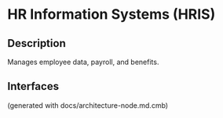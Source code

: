 # HR Information Systems (HRIS)
## Description
Manages employee data, payroll, and benefits.


## Interfaces


(generated with docs/architecture-node.md.cmb)
